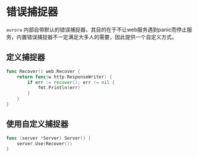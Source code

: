 # 错误捕捉器
`aurora` 内部自带默认的错误捕捉器，其目的在于不让web服务遇到panic而停止服务，内置错误捕捉器不一定满足大多人的需要，因此提供一个自定义方式。
## 定义捕捉器
```go
func Recover() web.Recover {
	return func(w http.ResponseWriter) {
		if err := recover(); err != nil {
			fmt.Println(err)
		}
	}
}
```

## 使用自定义捕捉器
```go
func (server *Server) Server() {
	server.Use(Recover())
}
```